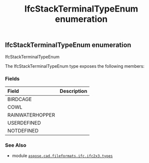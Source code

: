 ﻿---
title: IfcStackTerminalTypeEnum enumeration
second_title: Aspose.CAD for Python via .NET API References
description: 
type: docs
weight: 2960
url: /python-net/aspose.cad.fileformats.ifc.ifc2x3.types/ifcstackterminaltypeenum/
is_root: false
---

## IfcStackTerminalTypeEnum enumeration

IfcStackTerminalTypeEnum



The IfcStackTerminalTypeEnum type exposes the following members:

### Fields
| Field | Description |
| :- | :- |
| BIRDCAGE |  |
| COWL |  |
| RAINWATERHOPPER |  |
| USERDEFINED |  |
| NOTDEFINED |  |



### See Also
* module [`aspose.cad.fileformats.ifc.ifc2x3.types`](..)

